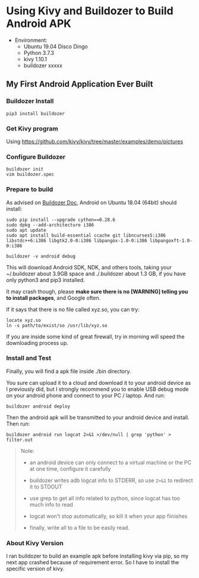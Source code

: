 # Using Kivy and Buildozer to Build Android APK

- Environment: 
    - Ubuntu 19.04 Disco Dingo
    - Python 3.7.3
    - kivy 1.10.1
    - buildozer xxxxx

## My First Android Application Ever Built

### Buildozer Install

```shell
pip3 install buildozer
```

### Get Kivy program

Using <https://github.com/kivy/kivy/tree/master/examples/demo/pictures>

### Configure Buildozer

```shell
buildozer init
vim buildozer.spec
```

### Prepare to build

As advised on [Buildozer Doc](https://buildozer.readthedocs.io/en/latest/installation.html), Android on Ubuntu 18.04 (64bit) should install:

```
sudo pip install --upgrade cython==0.28.6
sudo dpkg --add-architecture i386
sudo apt update
sudo apt install build-essential ccache git libncurses5:i386 libstdc++6:i386 libgtk2.0-0:i386 libpangox-1.0-0:i386 libpangoxft-1.0-0:i386
```

```shell
buildozer -v android debug
```

This will download Android SDK, NDK, and others tools, taking your ~/.buildozer about 3.9GB space and ./.buildozer about 1.3 GB, if you have only python3 and pip3 installed.

It may crash though, please **make sure there is no [WARNING] telling you to install packages**, and Google often.

If it says that there is no file called xyz.so, you can try:

```shell
locate xyz.so
ln -s path/to/exist/so /usr/lib/xyz.so
```

If you are inside some kind of great firewall, try in morning will speed the downloading process up.

### Install and Test

Finally, you will find a apk file inside ./bin directory.

You sure can upload it to a cloud and download it to your android device as I previously did, but I strongly recommend you to enable USB debug mode on your android phone and connect to your PC / laptop. And run:

```shell
buildozer android deploy
```

Then the android apk will be transmitted to your android device and install. Then run:

```shell
buildozer android run logcat 2>&1 >/dev/null | grep 'python' > filter.out
```

> Note:
>
> - an android device can only connect to a virtual machine or the PC at one time, configure it carefully
>
> - buildozer writes adb logcat info to STDERR, so use `2>&1` to redirect it to STDOUT
> - use grep to get all info related to python, since logcat has too much info to read
> - logcat won't stop automatically, so kill it when your app fiinishes
> - finally, write all to a file to be easily read.

### About Kivy Version

I ran buildozer to build an example apk before installing kivy via pip, so my next app crashed because of requirement error. So I have to install the specific version of kivy.
